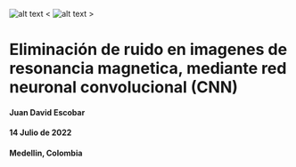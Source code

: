 ![alt text <](https://raw.githubusercontent.com/juadaves91/unir-tfm-alzheimer-diagnostic-deep-learning/main/Recursos/Imagenes/Unir_2021_logo.svg)
![alt text >](https://github.com/juadaves91/unir-tfm-alzheimer-diagnostic-deep-learning/blob/main/Recursos/Imagenes/31%20(51).jpg)

<div>
  <h1> Eliminación de ruido en imagenes de resonancia magnetica, mediante red neuronal convolucional (CNN)</h1>

  <h4>Juan David Escobar</h4>
  <h4>14 Julio de 2022</h4>
  <h4>Medellin, Colombia</h4>
</div>



